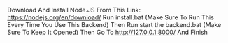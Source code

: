 Download And Install Node.JS From This Link: https://nodejs.org/en/download/
Run install.bat (Make Sure To Run This Every Time You Use This Backend)
Then Run start the backend.bat (Make Sure To Keep It Opened)
Then Go To http://127.0.0.1:8000/
And Finish
